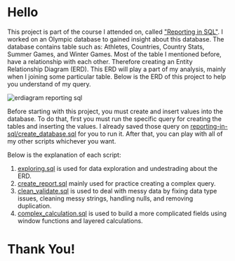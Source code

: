 # Hello

This project is part of the course I attended on, called ["Reporting in SQL"](https://learn.datacamp.com/courses/reporting-in-sql). I worked on an Olympic database to gained insight about this database. The database contains table such as: Athletes, Countries, Country Stats, Summer Games, and Winter Games. Most of the table I mentioned before, have a relationship with each other. Therefore creating an Entity Relationship Diagram (ERD). This ERD will play a part of my analysis, mainly when I joining some particular table. Below is the ERD of this project to help you understand of my query.

![erdiagram reporting sql](https://user-images.githubusercontent.com/43002414/111589424-69679500-87f7-11eb-9ef1-7d702fadfbe7.png)

Before starting with this project, you must create and insert values into the database. To do that, first you must run the specific query for creating the tables and inserting the values. I already saved those query on [reporting-in-sql/create_database.sql](https://github.com/aliffadli/reporting-in-sql/blob/main/create_database.sql) for you to run it. After that, you can play with all of my other scripts whichever you want.

Below is the explanation of each script:

1. [exploring.sql](https://github.com/aliffadli/reporting-in-sql/blob/main/exploring.sql) is used for data exploration and undestrading about the ERD. 
2. [create_report.sql](https://github.com/aliffadli/reporting-in-sql/blob/main/create_report.sql) mainly used for practice creating a complex query.  
3. [clean_validate.sql](https://github.com/aliffadli/reporting-in-sql/blob/main/clean_validate.sql) is used to deal with messy data by fixing data type issues, cleaning messy strings, handling nulls, and removing duplication.  
4. [complex_calculation.sql](https://github.com/aliffadli/reporting-in-sql/blob/main/complex_calculation.sql) is used to build a more complicated fields using window functions and layered calculations.

# Thank You!
